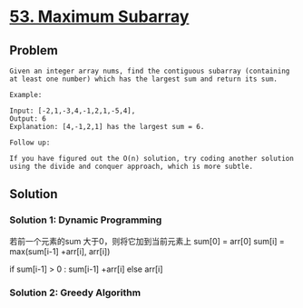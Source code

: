 # [53. Maximum Subarray](https://leetcode.com/problems/maximum-subarray/)
## Problem
```
Given an integer array nums, find the contiguous subarray (containing at least one number) which has the largest sum and return its sum.

Example:

Input: [-2,1,-3,4,-1,2,1,-5,4],
Output: 6
Explanation: [4,-1,2,1] has the largest sum = 6.

Follow up:

If you have figured out the O(n) solution, try coding another solution using the divide and conquer approach, which is more subtle.
```
## Solution
### Solution 1: Dynamic Programming
若前一个元素的sum 大于0，则将它加到当前元素上
sum[0] = arr[0]
sum[i] = max(sum[i-1] +arr[i], arr[i])

if sum[i-1] > 0 : sum[i-1] +arr[i]
else arr[i]

### Solution 2: Greedy Algorithm
